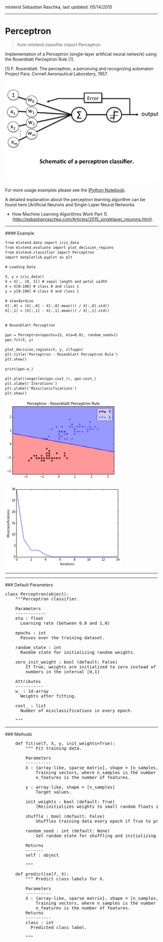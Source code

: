 mlxtend
Sebastian Raschka, last updated: 05/14/2015


<hr>

# Perceptron

> from mlxtend.classifier import Perceptron

Implementation of a Perceptron (single-layer artificial neural network) using the Rosenblatt Perceptron Rule [1].

[1] F. Rosenblatt. The perceptron, a perceiving and recognizing automaton Project Para. Cornell Aeronautical Laboratory, 1957.

![](./img/classifier_perceptron_schematic.png)

For more usage examples please see the [IPython Notebook](http://nbviewer.ipython.org/github/rasbt/mlxtend/blob/master/docs/examples/classifier_perceptron.ipynb).

A detailed explanation about the perceptron learning algorithm can be found here [Artificial Neurons and Single-Layer Neural Networks
- How Machine Learning Algorithms Work Part 1](http://sebastianraschka.com/Articles/2015_singlelayer_neurons.html).


<hr>
#### Example

	from mlxtend.data import iris_data
	from mlxtend.evaluate import plot_decision_regions
	from mlxtend.classifier import Perceptron
	import matplotlib.pyplot as plt

	# Loading Data

	X, y = iris_data()
	X = X[:, [0, 3]] # sepal length and petal width
	X = X[0:100] # class 0 and class 1
	y = y[0:100] # class 0 and class 1

	# standardize
	X[:,0] = (X[:,0] - X[:,0].mean()) / X[:,0].std()
	X[:,1] = (X[:,1] - X[:,1].mean()) / X[:,1].std()


	# Rosenblatt Perceptron

	ppn = Perceptron(epochs=15, eta=0.01, random_seed=1)
	ppn.fit(X, y)

	plot_decision_regions(X, y, clf=ppn)
	plt.title('Perceptron - Rosenblatt Perceptron Rule')
	plt.show()

	print(ppn.w_)

	plt.plot(range(len(ppn.cost_)), ppn.cost_)
	plt.xlabel('Iterations')
	plt.ylabel('Missclassifications')
	plt.show()

![](./img/classifier_perceptron_ros_1.png)

![](./img/classifier_perceptron_ros_2.png)


<hr>


<hr>
### Default Parameters

<pre>class Perceptron(object):
    """Perceptron classifier.

    Parameters
    ------------
    eta : float
      Learning rate (between 0.0 and 1.0)

    epochs : int
      Passes over the training dataset.

    random_state : int
      Random state for initializing random weights.

    zero_init_weight : bool (default: False)
        If True, weights are initialized to zero instead of small random
        numbers in the interval [0,1]

    Attributes
    -----------
    w_ : 1d-array
      Weights after fitting.

    cost_ : list
      Number of misclassifications in every epoch.

    """</pre>


<hr>
### Methods

<pre>    def fit(self, X, y, init_weights=True):
        """ Fit training data.

        Parameters
        ----------
        X : {array-like, sparse matrix}, shape = [n_samples, n_features]
            Training vectors, where n_samples is the number of samples and
            n_features is the number of features.

        y : array-like, shape = [n_samples]
            Target values.

        init_weights : bool (default: True)
            (Re)initializes weights to small random floats if True.

        shuffle : bool (default: False)
            Shuffles training data every epoch if True to prevent circles.

        random_seed : int (default: None)
            Set random state for shuffling and initializing the weights.

        Returns
        -------
        self : object

        """</pre>



<pre>    def predict(self, X):
        """ Predict class labels for X.

        Parameters
        ----------
        X : {array-like, sparse matrix}, shape = [n_samples, n_features]
            Training vectors, where n_samples is the number of samples and
            n_features is the number of features.
        Returns
        ----------
        class : int
          Predicted class label.

        """ </pre>

